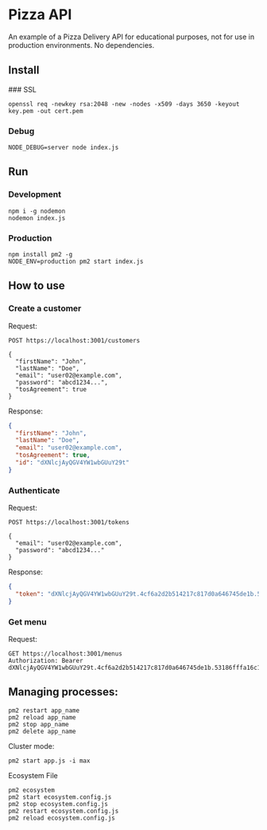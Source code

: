 # Pizza API

An example of a Pizza Delivery API for educational purposes, not for use in production environments. No dependencies.

## Install

### SSL

```
openssl req -newkey rsa:2048 -new -nodes -x509 -days 3650 -keyout key.pem -out cert.pem
```

### Debug

```
NODE_DEBUG=server node index.js
```

## Run

### Development

```
npm i -g nodemon
nodemon index.js
```

### Production

```
npm install pm2 -g
NODE_ENV=production pm2 start index.js
```

## How to use

### Create a customer

Request:

```
POST https://localhost:3001/customers

{
  "firstName": "John",
  "lastName": "Doe",
  "email": "user02@example.com",
  "password": "abcd1234...",
  "tosAgreement": true
}
```

Response:

```json
{
  "firstName": "John",
  "lastName": "Doe",
  "email": "user02@example.com",
  "tosAgreement": true,
  "id": "dXNlcjAyQGV4YW1wbGUuY29t"
}
```

### Authenticate

Request:

```
POST https://localhost:3001/tokens

{
  "email": "user02@example.com",
  "password": "abcd1234..."
}
```

Response:

```json
{
  "token": "dXNlcjAyQGV4YW1wbGUuY29t.4cf6a2d2b514217c817d0a646745de1b.53186fffa16c1fc61f7d0ea64f0ffdd20070d1245ab585556e6c3a7934a9b899"
}
```

### Get menu

Request:

```
GET https://localhost:3001/menus
Authorization: Bearer dXNlcjAyQGV4YW1wbGUuY29t.4cf6a2d2b514217c817d0a646745de1b.53186fffa16c1fc61f7d0ea64f0ffdd20070d1245ab585556e6c3a7934a9b899

```

## Managing processes:

```
pm2 restart app_name
pm2 reload app_name
pm2 stop app_name
pm2 delete app_name
```

Cluster mode:

```
pm2 start app.js -i max
```

Ecosystem File

```
pm2 ecosystem
pm2 start ecosystem.config.js
pm2 stop ecosystem.config.js
pm2 restart ecosystem.config.js
pm2 reload ecosystem.config.js
```
